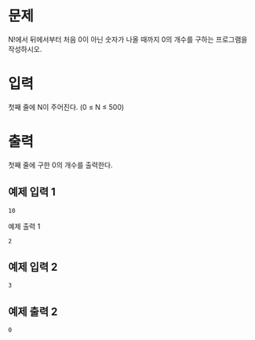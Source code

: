 문제
============
N!에서 뒤에서부터 처음 0이 아닌 숫자가 나올 때까지 0의 개수를 구하는 프로그램을 작성하시오.

입력
==========
첫째 줄에 N이 주어진다. (0 ≤ N ≤ 500)

출력
===========
첫째 줄에 구한 0의 개수를 출력한다.

예제 입력 1 
------------
```
10
```
예제 출력 1 
```
2
```
예제 입력 2 
---------
```
3
```
예제 출력 2 
--------
```
0
```
